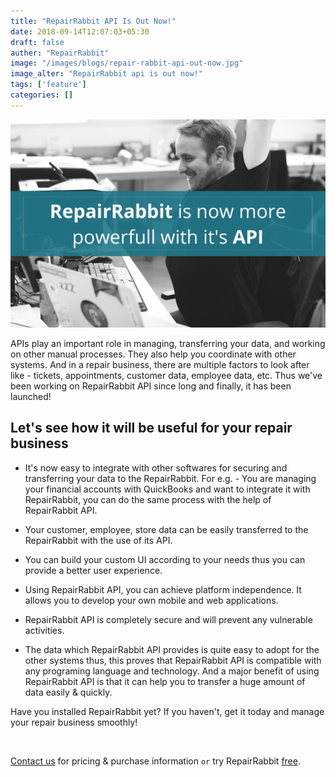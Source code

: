```yaml
---
title: "RepairRabbit API Is Out Now!"
date: 2018-09-14T12:07:03+05:30
draft: false
auther: "RepairRabbit"
image: "/images/blogs/repair-rabbit-api-out-now.jpg"
image_alter: "RepairRabbit api is out now!"
tags: ['feature']
categories: []
---
```


<img src="/images/blogs/repair-rabbit-api-out-now.jpg" alt="RepairRabbit api is out now!" />


APIs play an important role in managing, transferring your data, and working on other manual processes. They also help you coordinate with other systems. And in a repair business, there are multiple factors to look after like - tickets, appointments, customer data, employee data, etc. 
Thus we've been working on RepairRabbit API since long and finally, it has been launched! 

## Let's see how it will be useful for your repair business

- It's now easy to integrate with other softwares for securing and transferring your data to the RepairRabbit. For e.g. - You are managing your financial accounts with QuickBooks and want to integrate it with RepairRabbit, you can do the same process with the help of RepairRabbit API. 

- Your customer, employee, store data can be easily transferred to the RepairRabbit with the use of its API. 

- You can build your custom UI according to your needs thus you can provide a better user experience.

- Using RepairRabbit API, you can achieve platform independence. It allows you to develop your own mobile and web applications. 

- RepairRabbit API is completely secure and will prevent any vulnerable activities. 

- The data which RepairRabbit API provides is quite easy to adopt for the other systems thus, this proves that RepairRabbit API is compatible with any programing language and technology. And a major benefit of using RepairRabbit API is that it can help you to transfer a huge amount of data easily & quickly. 


Have you installed RepairRabbit yet? If you haven't, get it today and manage your repair business smoothly! 

<br>

<a href="mailto:sales@repairrabbit.co?subject=Query of RepairRabbit" target="_blank">Contact us</a> for pricing & purchase information `or` try RepairRabbit <a href="https://demo.repairrabbit.co/admin" rel="noopener" target="_blank" title="RepairRabbit Demo">free</a>.

<br>
